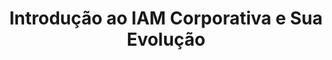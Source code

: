---
title: "Introdução ao IAM Corporativa e Sua Evolução"
speaker: "Vini Lima & Evandro Macahuba"
company: "Okta"
country: "br"
description: "Discover how Identity and Access Management, an essential pillar, ensures proper access to organizational resources by the right people."
eventdate: 2025-05-05T18:00:00-03:00
duration: "1:00"
format: "speech"
inscriptionlink: "https://docs.google.com/forms/d/e/1FAIpQLSf5XcjQ7efJhcrKlIBN3yub-mTlfxjM1SGFpCatmserwBqgpQ/viewform"
ispublic: true
translationKey: "event_introducao-ao-iam-corporativa-vini-lima"
---